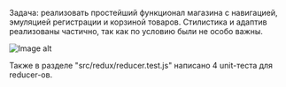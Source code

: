 Задача: реализовать простейший функционал магазина с навигацией, эмуляцией регистрации и корзиной товаров.
Стилистика и адаптив реализованы частично, так как по условию были не особо важны. 

![Image alt](https://github.com/sashka0264/JavaScript/blob/master/my-app/Screenshot1.png)

Также в разделе "src/redux/reducer.test.js" написано 4 unit-теста для reducer-ов.

<!-- ![Image alt](https://github.com/sashka0264/React/blob/master/toDo/Screenshot2.jpg) -->